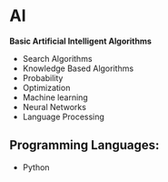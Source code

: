 # AI

**Basic Artificial Intelligent Algorithms**
- Search Algorithms
- Knowledge Based Algorithms
- Probability
- Optimization
- Machine learning
- Neural Networks
- Language Processing

## Programming Languages:
- Python



